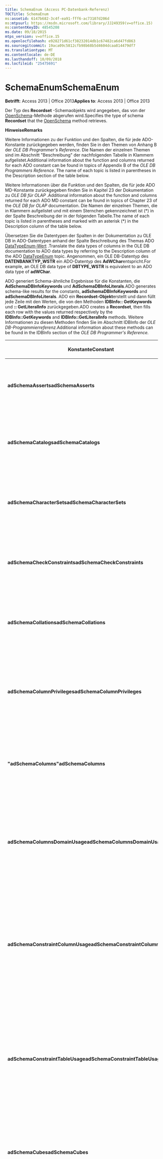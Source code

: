 ```yaml
---
title: SchemaEnum (Access PC-Datenbank-Referenz)
TOCTitle: SchemaEnum
ms:assetid: 6147b682-3c4f-ea91-fff6-ac73107d206d
ms:mtpsurl: https://msdn.microsoft.com/library/JJ249359(v=office.15)
ms:contentKeyID: 48545208
ms.date: 09/18/2015
mtps_version: v=office.15
ms.openlocfilehash: e928271d61cf38232014db1c67482ca6d47fd863
ms.sourcegitcommit: 19aca09c5812cfb98b68b5d4604dcaa814479df7
ms.translationtype: MT
ms.contentlocale: de-DE
ms.lasthandoff: 10/09/2018
ms.locfileid: "25475691"
---
```

# <a name="schemaenum"></a><span data-ttu-id="31d40-102">SchemaEnum</span><span class="sxs-lookup"><span data-stu-id="31d40-102">SchemaEnum</span></span>


<span data-ttu-id="31d40-103">**Betrifft**: Access 2013 | Office 2013</span><span class="sxs-lookup"><span data-stu-id="31d40-103">**Applies to**: Access 2013 | Office 2013</span></span>

<span data-ttu-id="31d40-104">Der Typ des **Recordset** -Schemaobjekts wird angegeben, das von der [OpenSchema](openschema-method-ado.md)-Methode abgerufen wird.</span><span class="sxs-lookup"><span data-stu-id="31d40-104">Specifies the type of schema **Recordset** that the [OpenSchema](openschema-method-ado.md) method retrieves.</span></span>

<span data-ttu-id="31d40-105">**Hinweise**</span><span class="sxs-lookup"><span data-stu-id="31d40-105">**Remarks**</span></span>

<span data-ttu-id="31d40-p101">Weitere Informationen zu der Funktion und den Spalten, die für jede ADO-Konstante zurückgegeben werden, finden Sie in den Themen von Anhang B der *OLE DB Programmer's Reference*. Die Namen der einzelnen Themen sind im Abschnitt "Beschreibung" der nachfolgenden Tabelle in Klammern aufgelistet.</span><span class="sxs-lookup"><span data-stu-id="31d40-p101">Additional information about the function and columns returned for each ADO constant can be found in topics of Appendix B of the *OLE DB Programmers Reference*. The name of each topic is listed in parentheses in the Description section of the table below.</span></span>

<span data-ttu-id="31d40-108">Weitere Informationen über die Funktion und den Spalten, die für jede ADO MD-Konstante zurückgegeben finden Sie in Kapitel 23 der Dokumentation zu *OLE DB für OLAP* .</span><span class="sxs-lookup"><span data-stu-id="31d40-108">Additional information about the function and columns returned for each ADO MD constant can be found in topics of Chapter 23 of the *OLE DB for OLAP* documentation.</span></span> <span data-ttu-id="31d40-109">Die Namen der einzelnen Themen, die in Klammern aufgelistet und mit einem Sternchen gekennzeichnet ist (\*) in der Spalte Beschreibung der in der folgenden Tabelle.</span><span class="sxs-lookup"><span data-stu-id="31d40-109">The name of each topic is listed in parentheses and marked with an asterisk (\*) in the Description column of the table below.</span></span>

<span data-ttu-id="31d40-110">Übersetzen Sie die Datentypen der Spalten in der Dokumentation zu OLE DB in ADO-Datentypen anhand der Spalte Beschreibung des Themas ADO [DataTypeEnum-Wert](datatypeenum.md) .</span><span class="sxs-lookup"><span data-stu-id="31d40-110">Translate the data types of columns in the OLE DB documentation to ADO data types by referring to the Description column of the ADO [DataTypeEnum](datatypeenum.md) topic.</span></span> <span data-ttu-id="31d40-111">Angenommen, ein OLE DB-Datentyp des **DATENBANKTYP\_WSTR** ein ADO-Datentyp des **AdWChar**entspricht.</span><span class="sxs-lookup"><span data-stu-id="31d40-111">For example, an OLE DB data type of **DBTYPE\_WSTR** is equivalent to an ADO data type of **adWChar**.</span></span>

<span data-ttu-id="31d40-112">ADO generiert Schema-ähnliche Ergebnisse für die Konstanten, die **AdSchemaDBInfoKeywords** und **AdSchemaDBInfoLiterals**.</span><span class="sxs-lookup"><span data-stu-id="31d40-112">ADO generates schema-like results for the constants, **adSchemaDBInfoKeywords** and **adSchemaDBInfoLiterals**.</span></span> <span data-ttu-id="31d40-113">ADO ein **Recordset-Objekt**erstellt und dann füllt jede Zeile mit den Werten, die von den Methoden **IDBInfo:: GetKeywords** und **:: GetLiteralInfo** zurückgegeben.</span><span class="sxs-lookup"><span data-stu-id="31d40-113">ADO creates a **Recordset**, then fills each row with the values returned respectively by the **IDBInfo::GetKeywords** and **IDBInfo::GetLiteralInfo** methods.</span></span> <span data-ttu-id="31d40-114">Weitere Informationen zu diesen Methoden finden Sie im Abschnitt IDBInfo der *OLE DB-Programmierreferenz.*</span><span class="sxs-lookup"><span data-stu-id="31d40-114">Additional information about these methods can be found in the IDBInfo section of the *OLE DB Programmer's Reference.*</span></span>

<table>
<colgroup>
<col style="width: 25%" />
<col style="width: 25%" />
<col style="width: 25%" />
<col style="width: 25%" />
</colgroup>
<thead>
<tr class="header">
<th><p><span data-ttu-id="31d40-115">Konstante</span><span class="sxs-lookup"><span data-stu-id="31d40-115">Constant</span></span></p></th>
<th><p><span data-ttu-id="31d40-116">Wert</span><span class="sxs-lookup"><span data-stu-id="31d40-116">Value</span></span></p></th>
<th><p><span data-ttu-id="31d40-117">Beschreibung</span><span class="sxs-lookup"><span data-stu-id="31d40-117">Description</span></span></p></th>
<th><p><span data-ttu-id="31d40-118">Einschränkungsspalten</span><span class="sxs-lookup"><span data-stu-id="31d40-118">Constraint Columns</span></span></p></th>
</tr>
</thead>
<tbody>
<tr class="odd">
<td><p><span data-ttu-id="31d40-119"><strong>adSchemaAsserts</strong></span><span class="sxs-lookup"><span data-stu-id="31d40-119"><strong>adSchemaAsserts</strong></span></span></p></td>
<td><p><span data-ttu-id="31d40-120">0</span><span class="sxs-lookup"><span data-stu-id="31d40-120">0</span></span></p></td>
<td><p><span data-ttu-id="31d40-121">Gibt die im Katalog definierten Assertionen zurück, die einem bestimmten Benutzer gehören.
</span><span class="sxs-lookup"><span data-stu-id="31d40-121">Returns the assertions defined in the catalog that are owned by a given user.</span></span> <span data-ttu-id="31d40-122">(ASSERTIONS-Rowset)</span><span class="sxs-lookup"><span data-stu-id="31d40-122">(ASSERTIONS Rowset)</span></span></p></td>
<td><p><span data-ttu-id="31d40-123">CONSTRAINT_CATALOG</span><span class="sxs-lookup"><span data-stu-id="31d40-123">CONSTRAINT_CATALOG</span></span><br />
<span data-ttu-id="31d40-124">CONSTRAINT_SCHEMA</span><span class="sxs-lookup"><span data-stu-id="31d40-124">CONSTRAINT_SCHEMA</span></span><br />
<span data-ttu-id="31d40-125">CONSTRAINT_NAME</span><span class="sxs-lookup"><span data-stu-id="31d40-125">CONSTRAINT_NAME</span></span></p></td>
</tr>
<tr class="even">
<td><p><span data-ttu-id="31d40-126"><strong>adSchemaCatalogs</strong></span><span class="sxs-lookup"><span data-stu-id="31d40-126"><strong>adSchemaCatalogs</strong></span></span></p></td>
<td><p><span data-ttu-id="31d40-127">1</span><span class="sxs-lookup"><span data-stu-id="31d40-127">1</span></span></p></td>
<td><p><span data-ttu-id="31d40-128">Gibt die physikalischen Attribute zurück, die Katalogen zugeordnet sind, auf die vom DBMS zugegriffen werden kann.
</span><span class="sxs-lookup"><span data-stu-id="31d40-128">Returns the physical attributes associated with catalogs accessible from the DBMS.</span></span> <span data-ttu-id="31d40-129">(CATALOGS-Rowset)</span><span class="sxs-lookup"><span data-stu-id="31d40-129">(CATALOGS Rowset)</span></span></p></td>
<td><p><span data-ttu-id="31d40-130">CATALOG_NAME</span><span class="sxs-lookup"><span data-stu-id="31d40-130">CATALOG_NAME</span></span></p></td>
</tr>
<tr class="odd">
<td><p><span data-ttu-id="31d40-131"><strong>adSchemaCharacterSets</strong></span><span class="sxs-lookup"><span data-stu-id="31d40-131"><strong>adSchemaCharacterSets</strong></span></span></p></td>
<td><p><span data-ttu-id="31d40-132">2</span><span class="sxs-lookup"><span data-stu-id="31d40-132">2</span></span></p></td>
<td><p><span data-ttu-id="31d40-133">Gibt die im Katalog definierten Zeichensätze zurück, auf die ein bestimmter Benutzer zugreifen kann.
</span><span class="sxs-lookup"><span data-stu-id="31d40-133">Returns the character sets defined in the catalog that are accessible to a given user.</span></span> <span data-ttu-id="31d40-134">(CHARACTER_SETS-Rowset)</span><span class="sxs-lookup"><span data-stu-id="31d40-134">(CHARACTER_SETS Rowset)</span></span></p></td>
<td><p><span data-ttu-id="31d40-135">CHARACTER_SET_CATALOG</span><span class="sxs-lookup"><span data-stu-id="31d40-135">CHARACTER_SET_CATALOG</span></span><br />
<span data-ttu-id="31d40-136">CHARACTER_SET_SCHEMA</span><span class="sxs-lookup"><span data-stu-id="31d40-136">CHARACTER_SET_SCHEMA</span></span><br />
<span data-ttu-id="31d40-137">CHARACTER_SET_NAME</span><span class="sxs-lookup"><span data-stu-id="31d40-137">CHARACTER_SET_NAME</span></span></p></td>
</tr>
<tr class="even">
<td><p><span data-ttu-id="31d40-138"><strong>adSchemaCheckConstraints</strong></span><span class="sxs-lookup"><span data-stu-id="31d40-138"><strong>adSchemaCheckConstraints</strong></span></span></p></td>
<td><p><span data-ttu-id="31d40-139">5</span><span class="sxs-lookup"><span data-stu-id="31d40-139">5</span></span></p></td>
<td><p><span data-ttu-id="31d40-140">Gibt die im Katalog definierten CHECK-Einschränkungen zurück, die einem bestimmten Benutzer gehören.
</span><span class="sxs-lookup"><span data-stu-id="31d40-140">Returns the check constraints defined in the catalog that are owned by a given user.</span></span> <span data-ttu-id="31d40-141">(CHECK_CONSTRAINTS-Rowset)</span><span class="sxs-lookup"><span data-stu-id="31d40-141">(CHECK_CONSTRAINTS Rowset)</span></span></p></td>
<td><p><span data-ttu-id="31d40-142">CONSTRAINT_CATALOG</span><span class="sxs-lookup"><span data-stu-id="31d40-142">CONSTRAINT_CATALOG</span></span><br />
<span data-ttu-id="31d40-143">CONSTRAINT_SCHEMA</span><span class="sxs-lookup"><span data-stu-id="31d40-143">CONSTRAINT_SCHEMA</span></span><br />
<span data-ttu-id="31d40-144">CONSTRAINT_NAME</span><span class="sxs-lookup"><span data-stu-id="31d40-144">CONSTRAINT_NAME</span></span></p></td>
</tr>
<tr class="odd">
<td><p><span data-ttu-id="31d40-145"><strong>adSchemaCollations</strong></span><span class="sxs-lookup"><span data-stu-id="31d40-145"><strong>adSchemaCollations</strong></span></span></p></td>
<td><p><span data-ttu-id="31d40-146">3</span><span class="sxs-lookup"><span data-stu-id="31d40-146">3</span></span></p></td>
<td><p><span data-ttu-id="31d40-147">Gibt die im Katalog definierten Sortierungen zurück, auf die ein bestimmter Benutzer zugreifen kann.
</span><span class="sxs-lookup"><span data-stu-id="31d40-147">Returns the character collations defined in the catalog that are accessible to a given user.</span></span> <span data-ttu-id="31d40-148">(COLLATIONS-Rowset)</span><span class="sxs-lookup"><span data-stu-id="31d40-148">(COLLATIONS Rowset)</span></span></p></td>
<td><p><span data-ttu-id="31d40-149">COLLATION_CATALOG</span><span class="sxs-lookup"><span data-stu-id="31d40-149">COLLATION_CATALOG</span></span><br />
<span data-ttu-id="31d40-150">COLLATION_SCHEMA</span><span class="sxs-lookup"><span data-stu-id="31d40-150">COLLATION_SCHEMA</span></span><br />
<span data-ttu-id="31d40-151">COLLATION_NAME</span><span class="sxs-lookup"><span data-stu-id="31d40-151">COLLATION_NAME</span></span></p></td>
</tr>
<tr class="even">
<td><p><span data-ttu-id="31d40-152"><strong>adSchemaColumnPrivileges</strong></span><span class="sxs-lookup"><span data-stu-id="31d40-152"><strong>adSchemaColumnPrivileges</strong></span></span></p></td>
<td><p><span data-ttu-id="31d40-153">13</span><span class="sxs-lookup"><span data-stu-id="31d40-153">13</span></span></p></td>
<td><p><span data-ttu-id="31d40-154">Gibt die im Katalog definierten Tabellenspaltenberechtigungen zurück, die einem bestimmten Benutzer zur Verfügung stehen oder von diesem erteilt werden.
</span><span class="sxs-lookup"><span data-stu-id="31d40-154">Returns the privileges on columns of tables defined in the catalog that are available to, or granted by, a given user.</span></span> <span data-ttu-id="31d40-155">(COLUMN_PRIVILEGES-Rowset)</span><span class="sxs-lookup"><span data-stu-id="31d40-155">(COLUMN_PRIVILEGES Rowset)</span></span></p></td>
<td><p><span data-ttu-id="31d40-156">TABLE_CATALOG</span><span class="sxs-lookup"><span data-stu-id="31d40-156">TABLE_CATALOG</span></span><br />
<span data-ttu-id="31d40-157">TABLE_SCHEMA</span><span class="sxs-lookup"><span data-stu-id="31d40-157">TABLE_SCHEMA</span></span><br />
<span data-ttu-id="31d40-158">TABELLENNAME</span><span class="sxs-lookup"><span data-stu-id="31d40-158">TABLE_NAME</span></span><br />
<span data-ttu-id="31d40-159">SPALTENNAME</span><span class="sxs-lookup"><span data-stu-id="31d40-159">COLUMN_NAME</span></span><br />
<span data-ttu-id="31d40-160">RECHTEFÜR</span><span class="sxs-lookup"><span data-stu-id="31d40-160">GRANTOR</span></span><br />
<span data-ttu-id="31d40-161">BERECHTIGTE</span><span class="sxs-lookup"><span data-stu-id="31d40-161">GRANTEE</span></span></p></td>
</tr>
<tr class="odd">
<td><p><span data-ttu-id="31d40-162"><strong>"adSchemaColumns"</strong></span><span class="sxs-lookup"><span data-stu-id="31d40-162"><strong>adSchemaColumns</strong></span></span></p></td>
<td><p><span data-ttu-id="31d40-163">4</span><span class="sxs-lookup"><span data-stu-id="31d40-163">4</span></span></p></td>
<td><p><span data-ttu-id="31d40-164">Gibt die im Katalog definierten Tabellenspalten (einschließlich Sichten) zurück, auf die ein bestimmter Benutzer zugreifen kann.
</span><span class="sxs-lookup"><span data-stu-id="31d40-164">Returns the columns of tables (including views) defined in the catalog that are accessible to a given user.</span></span> <span data-ttu-id="31d40-165">(COLUMNS-Rowset)</span><span class="sxs-lookup"><span data-stu-id="31d40-165">(COLUMNS Rowset)</span></span></p></td>
<td><p><span data-ttu-id="31d40-166">TABLE_CATALOG</span><span class="sxs-lookup"><span data-stu-id="31d40-166">TABLE_CATALOG</span></span><br />
<span data-ttu-id="31d40-167">TABLE_SCHEMA</span><span class="sxs-lookup"><span data-stu-id="31d40-167">TABLE_SCHEMA</span></span><br />
<span data-ttu-id="31d40-168">TABELLENNAME</span><span class="sxs-lookup"><span data-stu-id="31d40-168">TABLE_NAME</span></span><br />
<span data-ttu-id="31d40-169">SPALTENNAME</span><span class="sxs-lookup"><span data-stu-id="31d40-169">COLUMN_NAME</span></span></p></td>
</tr>
<tr class="even">
<td><p><span data-ttu-id="31d40-170"><strong>adSchemaColumnsDomainUsage</strong></span><span class="sxs-lookup"><span data-stu-id="31d40-170"><strong>adSchemaColumnsDomainUsage</strong></span></span></p></td>
<td><p><span data-ttu-id="31d40-171">11</span><span class="sxs-lookup"><span data-stu-id="31d40-171">11</span></span></p></td>
<td><p><span data-ttu-id="31d40-172">Gibt die im Katalog definierten Spalten zurück, die von einer im Katalog definierten Domäne abhängig sind und einem bestimmten Benutzer gehören.
</span><span class="sxs-lookup"><span data-stu-id="31d40-172">Returns the columns defined in the catalog that are dependent on a domain defined in the catalog and owned by a given user.</span></span> <span data-ttu-id="31d40-173">(COLUMN_DOMAIN_USAGE-Rowset)</span><span class="sxs-lookup"><span data-stu-id="31d40-173">(COLUMN_DOMAIN_USAGE Rowset)</span></span></p></td>
<td><p><span data-ttu-id="31d40-174">DOMAIN_CATALOG</span><span class="sxs-lookup"><span data-stu-id="31d40-174">DOMAIN_CATALOG</span></span><br />
<span data-ttu-id="31d40-175">DOMAIN_SCHEMA</span><span class="sxs-lookup"><span data-stu-id="31d40-175">DOMAIN_SCHEMA</span></span><br />
<span data-ttu-id="31d40-176">DOMÄNENNAME</span><span class="sxs-lookup"><span data-stu-id="31d40-176">DOMAIN_NAME</span></span><br />
<span data-ttu-id="31d40-177">SPALTENNAME</span><span class="sxs-lookup"><span data-stu-id="31d40-177">COLUMN_NAME</span></span></p></td>
</tr>
<tr class="odd">
<td><p><span data-ttu-id="31d40-178"><strong>adSchemaConstraintColumnUsage</strong></span><span class="sxs-lookup"><span data-stu-id="31d40-178"><strong>adSchemaConstraintColumnUsage</strong></span></span></p></td>
<td><p><span data-ttu-id="31d40-179">6</span><span class="sxs-lookup"><span data-stu-id="31d40-179">6</span></span></p></td>
<td><p><span data-ttu-id="31d40-180">Gibt die im Katalog definierten Spalten zurück, die von referenziellen Einschränkungen, eindeutigen Einschränkungen, CHECK-Einschränkungen und Assertionen verwendet werden und einem bestimmten Benutzer gehören.
</span><span class="sxs-lookup"><span data-stu-id="31d40-180">Returns the columns used by referential constraints, unique constraints, check constraints, and assertions, defined in the catalog and owned by a given user.</span></span> <span data-ttu-id="31d40-181">(CONSTRAINT_COLUMN_USAGE-Rowset)</span><span class="sxs-lookup"><span data-stu-id="31d40-181">(CONSTRAINT_COLUMN_USAGE Rowset)</span></span></p></td>
<td><p><span data-ttu-id="31d40-182">TABLE_CATALOG</span><span class="sxs-lookup"><span data-stu-id="31d40-182">TABLE_CATALOG</span></span><br />
<span data-ttu-id="31d40-183">TABLE_SCHEMA</span><span class="sxs-lookup"><span data-stu-id="31d40-183">TABLE_SCHEMA</span></span><br />
<span data-ttu-id="31d40-184">TABELLENNAME</span><span class="sxs-lookup"><span data-stu-id="31d40-184">TABLE_NAME</span></span><br />
<span data-ttu-id="31d40-185">SPALTENNAME</span><span class="sxs-lookup"><span data-stu-id="31d40-185">COLUMN_NAME</span></span></p></td>
</tr>
<tr class="even">
<td><p><span data-ttu-id="31d40-186"><strong>adSchemaConstraintTableUsage</strong></span><span class="sxs-lookup"><span data-stu-id="31d40-186"><strong>adSchemaConstraintTableUsage</strong></span></span></p></td>
<td><p><span data-ttu-id="31d40-187">7</span><span class="sxs-lookup"><span data-stu-id="31d40-187">7</span></span></p></td>
<td><p><span data-ttu-id="31d40-188">Gibt die im Katalog definierten Tabellen zurück, die von referenziellen Einschränkungen, eindeutigen Einschränkungen, CHECK-Einschränkungen und Assertionen verwendet werden und einem bestimmten Benutzer gehören.
</span><span class="sxs-lookup"><span data-stu-id="31d40-188">Returns the tables that are used by referential constraints, unique constraints, check constraints, and assertions defined in the catalog and owned by a given user.</span></span> <span data-ttu-id="31d40-189">(CONSTRAINT_TABLE_USAGE-Rowset)</span><span class="sxs-lookup"><span data-stu-id="31d40-189">(CONSTRAINT_TABLE_USAGE Rowset)</span></span></p></td>
<td><p><span data-ttu-id="31d40-190">TABLE_CATALOG</span><span class="sxs-lookup"><span data-stu-id="31d40-190">TABLE_CATALOG</span></span><br />
<span data-ttu-id="31d40-191">TABLE_SCHEMA</span><span class="sxs-lookup"><span data-stu-id="31d40-191">TABLE_SCHEMA</span></span><br />
<span data-ttu-id="31d40-192">TABELLENNAME</span><span class="sxs-lookup"><span data-stu-id="31d40-192">TABLE_NAME</span></span></p></td>
</tr>
<tr class="odd">
<td><p><span data-ttu-id="31d40-193"><strong>adSchemaCubes</strong></span><span class="sxs-lookup"><span data-stu-id="31d40-193"><strong>adSchemaCubes</strong></span></span></p></td>
<td><p><span data-ttu-id="31d40-194">32</span><span class="sxs-lookup"><span data-stu-id="31d40-194">32</span></span></p></td>
<td><p><span data-ttu-id="31d40-195">Gibt Informationen zu den verfügbaren Cubes in einem Schema zurück (oder im Katalog, wenn der Anbieter keine Schemas unterstützt).
</span><span class="sxs-lookup"><span data-stu-id="31d40-195">Returns information about the available cubes in a schema (or the catalog, if the provider does not support schemas).</span></span> <span data-ttu-id="31d40-196">(CUBES-Rowset\*)</span><span class="sxs-lookup"><span data-stu-id="31d40-196">(CUBES Rowset\*)</span></span></p></td>
<td><p><span data-ttu-id="31d40-197">CATALOG_NAME</span><span class="sxs-lookup"><span data-stu-id="31d40-197">CATALOG_NAME</span></span><br />
<span data-ttu-id="31d40-198">SCHEMA_NAME</span><span class="sxs-lookup"><span data-stu-id="31d40-198">SCHEMA_NAME</span></span><br />
<span data-ttu-id="31d40-199">CUBE_NAME</span><span class="sxs-lookup"><span data-stu-id="31d40-199">CUBE_NAME</span></span></p></td>
</tr>
<tr class="even">
<td><p><span data-ttu-id="31d40-200"><strong>adSchemaDBInfoKeywords</strong></span><span class="sxs-lookup"><span data-stu-id="31d40-200"><strong>adSchemaDBInfoKeywords</strong></span></span></p></td>
<td><p><span data-ttu-id="31d40-201">30</span><span class="sxs-lookup"><span data-stu-id="31d40-201">30</span></span></p></td>
<td><p><span data-ttu-id="31d40-202">Gibt eine Liste anbieterspezifischer Schlüsselwörter zurück.
</span><span class="sxs-lookup"><span data-stu-id="31d40-202">Returns a list of provider-specific keywords.</span></span> <span data-ttu-id="31d40-203">(IDBInfo::GetKeywords \*)</span><span class="sxs-lookup"><span data-stu-id="31d40-203">(IDBInfo::GetKeywords \*)</span></span></p></td>
<td><p><span data-ttu-id="31d40-204">&lt;None&gt;</span><span class="sxs-lookup"><span data-stu-id="31d40-204">&lt;None&gt;</span></span></p></td>
</tr>
<tr class="odd">
<td><p><span data-ttu-id="31d40-205"><strong>adSchemaDBInfoLiterals</strong></span><span class="sxs-lookup"><span data-stu-id="31d40-205"><strong>adSchemaDBInfoLiterals</strong></span></span></p></td>
<td><p><span data-ttu-id="31d40-206">31</span><span class="sxs-lookup"><span data-stu-id="31d40-206">31</span></span></p></td>
<td><p><span data-ttu-id="31d40-207">Gibt eine Liste anbieterspezifischer Literale zurück, die in Textbefehlen verwendet werden.
</span><span class="sxs-lookup"><span data-stu-id="31d40-207">Returns a list of provider-specific literals used in text commands.</span></span> <span data-ttu-id="31d40-208">(IDBInfo::GetLiteralInfo \*)</span><span class="sxs-lookup"><span data-stu-id="31d40-208">(IDBInfo::GetLiteralInfo \*)</span></span></p></td>
<td><p><span data-ttu-id="31d40-209">&lt;None&gt;</span><span class="sxs-lookup"><span data-stu-id="31d40-209">&lt;None&gt;</span></span></p></td>
</tr>
<tr class="even">
<td><p><span data-ttu-id="31d40-210"><strong>adSchemaDimensions</strong></span><span class="sxs-lookup"><span data-stu-id="31d40-210"><strong>adSchemaDimensions</strong></span></span></p></td>
<td><p><span data-ttu-id="31d40-211">33</span><span class="sxs-lookup"><span data-stu-id="31d40-211">33</span></span></p></td>
<td><p><span data-ttu-id="31d40-212">Gibt Informationen zu den Dimensionen in einem bestimmten Cube zurück.</span><span class="sxs-lookup"><span data-stu-id="31d40-212">Returns information about the dimensions in a given cube.</span></span> <span data-ttu-id="31d40-213">Es wurde eine Zeile für jede Dimension.</span><span class="sxs-lookup"><span data-stu-id="31d40-213">It has one row for each dimension.</span></span> <span data-ttu-id="31d40-214">(DIMENSIONS-Rowset \*)</span><span class="sxs-lookup"><span data-stu-id="31d40-214">(DIMENSIONS Rowset \*)</span></span></p></td>
<td><p><span data-ttu-id="31d40-215">CATALOG_NAME</span><span class="sxs-lookup"><span data-stu-id="31d40-215">CATALOG_NAME</span></span><br />
<span data-ttu-id="31d40-216">SCHEMA_NAME</span><span class="sxs-lookup"><span data-stu-id="31d40-216">SCHEMA_NAME</span></span><br />
<span data-ttu-id="31d40-217">CUBE_NAME</span><span class="sxs-lookup"><span data-stu-id="31d40-217">CUBE_NAME</span></span><br />
<span data-ttu-id="31d40-218">DIMENSION_NAME</span><span class="sxs-lookup"><span data-stu-id="31d40-218">DIMENSION_NAME</span></span><br />
<span data-ttu-id="31d40-219">DIMENSION_UNIQUE_NAME</span><span class="sxs-lookup"><span data-stu-id="31d40-219">DIMENSION_UNIQUE_NAME</span></span></p></td>
</tr>
<tr class="odd">
<td><p><span data-ttu-id="31d40-220"><strong>adSchemaForeignKeys</strong></span><span class="sxs-lookup"><span data-stu-id="31d40-220"><strong>adSchemaForeignKeys</strong></span></span></p></td>
<td><p><span data-ttu-id="31d40-221">27</span><span class="sxs-lookup"><span data-stu-id="31d40-221">27</span></span></p></td>
<td><p><span data-ttu-id="31d40-222">Gibt die Fremdschlüsselspalten zurück, die im Katalog von einem bestimmten Benutzer definiert wurden.
</span><span class="sxs-lookup"><span data-stu-id="31d40-222">Returns the foreign key columns defined in the catalog by a given user.</span></span> <span data-ttu-id="31d40-223">(FOREIGN_KEYS-Rowset)</span><span class="sxs-lookup"><span data-stu-id="31d40-223">(FOREIGN_KEYS Rowset)</span></span></p></td>
<td><p><span data-ttu-id="31d40-224">PK_TABLE_CATALOG</span><span class="sxs-lookup"><span data-stu-id="31d40-224">PK_TABLE_CATALOG</span></span><br />
<span data-ttu-id="31d40-225">PK_TABLE_SCHEMA</span><span class="sxs-lookup"><span data-stu-id="31d40-225">PK_TABLE_SCHEMA</span></span><br />
<span data-ttu-id="31d40-226">PK_TABLE_NAME</span><span class="sxs-lookup"><span data-stu-id="31d40-226">PK_TABLE_NAME</span></span><br />
<span data-ttu-id="31d40-227">FK_TABLE_CATALOG</span><span class="sxs-lookup"><span data-stu-id="31d40-227">FK_TABLE_CATALOG</span></span><br />
<span data-ttu-id="31d40-228">FK_TABLE_SCHEMA</span><span class="sxs-lookup"><span data-stu-id="31d40-228">FK_TABLE_SCHEMA</span></span><br />
<span data-ttu-id="31d40-229">FK_TABLE_NAME</span><span class="sxs-lookup"><span data-stu-id="31d40-229">FK_TABLE_NAME</span></span></p></td>
</tr>
<tr class="even">
<td><p><span data-ttu-id="31d40-230"><strong>adSchemaHierarchies</strong></span><span class="sxs-lookup"><span data-stu-id="31d40-230"><strong>adSchemaHierarchies</strong></span></span></p></td>
<td><p><span data-ttu-id="31d40-231">34</span><span class="sxs-lookup"><span data-stu-id="31d40-231">34</span></span></p></td>
<td><p><span data-ttu-id="31d40-232">Gibt Informationen zu den in einer Dimension unterstützten Hierarchien zurück.
</span><span class="sxs-lookup"><span data-stu-id="31d40-232">Returns information about the hierarchies available in a dimension.</span></span> <span data-ttu-id="31d40-233">(HIERARCHIES-Rowset \*)</span><span class="sxs-lookup"><span data-stu-id="31d40-233">(HIERARCHIES Rowset \*)</span></span></p></td>
<td><p><span data-ttu-id="31d40-234">CATALOG_NAME</span><span class="sxs-lookup"><span data-stu-id="31d40-234">CATALOG_NAME</span></span><br />
<span data-ttu-id="31d40-235">SCHEMA_NAME</span><span class="sxs-lookup"><span data-stu-id="31d40-235">SCHEMA_NAME</span></span><br />
<span data-ttu-id="31d40-236">CUBE_NAME</span><span class="sxs-lookup"><span data-stu-id="31d40-236">CUBE_NAME</span></span><br />
<span data-ttu-id="31d40-237">DIMENSION_UNIQUE_NAME</span><span class="sxs-lookup"><span data-stu-id="31d40-237">DIMENSION_UNIQUE_NAME</span></span><br />
<span data-ttu-id="31d40-238">HIERARCHY_NAME</span><span class="sxs-lookup"><span data-stu-id="31d40-238">HIERARCHY_NAME</span></span><br />
<span data-ttu-id="31d40-239">HIERARCHY_UNIQUE_NAME</span><span class="sxs-lookup"><span data-stu-id="31d40-239">HIERARCHY_UNIQUE_NAME</span></span></p></td>
</tr>
<tr class="odd">
<td><p><span data-ttu-id="31d40-240"><strong>"adSchemaIndexes"</strong></span><span class="sxs-lookup"><span data-stu-id="31d40-240"><strong>adSchemaIndexes</strong></span></span></p></td>
<td><p><span data-ttu-id="31d40-241">12</span><span class="sxs-lookup"><span data-stu-id="31d40-241">12</span></span></p></td>
<td><p><span data-ttu-id="31d40-242">Gibt die im Katalog definierten Indizes zurück, die einem bestimmten Benutzer gehören.
</span><span class="sxs-lookup"><span data-stu-id="31d40-242">Returns the indexes defined in the catalog that are owned by a given user.</span></span> <span data-ttu-id="31d40-243">(INDEXES-Rowset)</span><span class="sxs-lookup"><span data-stu-id="31d40-243">(INDEXES Rowset)</span></span></p></td>
<td><p><span data-ttu-id="31d40-244">TABLE_CATALOG</span><span class="sxs-lookup"><span data-stu-id="31d40-244">TABLE_CATALOG</span></span><br />
<span data-ttu-id="31d40-245">TABLE_SCHEMA</span><span class="sxs-lookup"><span data-stu-id="31d40-245">TABLE_SCHEMA</span></span><br />
<span data-ttu-id="31d40-246">INDEX_NAME</span><span class="sxs-lookup"><span data-stu-id="31d40-246">INDEX_NAME</span></span><br />
<span data-ttu-id="31d40-247">TYP</span><span class="sxs-lookup"><span data-stu-id="31d40-247">TYPE</span></span><br />
<span data-ttu-id="31d40-248">TABELLENNAME</span><span class="sxs-lookup"><span data-stu-id="31d40-248">TABLE_NAME</span></span></p></td>
</tr>
<tr class="even">
<td><p><span data-ttu-id="31d40-249"><strong>adSchemaKeyColumnUsage</strong></span><span class="sxs-lookup"><span data-stu-id="31d40-249"><strong>adSchemaKeyColumnUsage</strong></span></span></p></td>
<td><p><span data-ttu-id="31d40-250">8</span><span class="sxs-lookup"><span data-stu-id="31d40-250">8</span></span></p></td>
<td><p><span data-ttu-id="31d40-251">Gibt die im Katalog definierten Spalten zurück, die von einem bestimmten Benutzer als Schlüssel eingeschränkt werden.
</span><span class="sxs-lookup"><span data-stu-id="31d40-251">Returns the columns defined in the catalog that are constrained as keys by a given user.</span></span> <span data-ttu-id="31d40-252">(KEY_COLUMN_USAGE-Rowset)</span><span class="sxs-lookup"><span data-stu-id="31d40-252">(KEY_COLUMN_USAGE Rowset)</span></span></p></td>
<td><p><span data-ttu-id="31d40-253">CONSTRAINT_CATALOG</span><span class="sxs-lookup"><span data-stu-id="31d40-253">CONSTRAINT_CATALOG</span></span><br />
<span data-ttu-id="31d40-254">CONSTRAINT_SCHEMA</span><span class="sxs-lookup"><span data-stu-id="31d40-254">CONSTRAINT_SCHEMA</span></span><br />
<span data-ttu-id="31d40-255">CONSTRAINT_NAME</span><span class="sxs-lookup"><span data-stu-id="31d40-255">CONSTRAINT_NAME</span></span><br />
<span data-ttu-id="31d40-256">TABLE_CATALOG</span><span class="sxs-lookup"><span data-stu-id="31d40-256">TABLE_CATALOG</span></span><br />
<span data-ttu-id="31d40-257">TABLE_SCHEMA</span><span class="sxs-lookup"><span data-stu-id="31d40-257">TABLE_SCHEMA</span></span><br />
<span data-ttu-id="31d40-258">TABELLENNAME</span><span class="sxs-lookup"><span data-stu-id="31d40-258">TABLE_NAME</span></span><br />
<span data-ttu-id="31d40-259">SPALTENNAME</span><span class="sxs-lookup"><span data-stu-id="31d40-259">COLUMN_NAME</span></span></p></td>
</tr>
<tr class="odd">
<td><p><span data-ttu-id="31d40-260"><strong>adSchemaLevels</strong></span><span class="sxs-lookup"><span data-stu-id="31d40-260"><strong>adSchemaLevels</strong></span></span></p></td>
<td><p><span data-ttu-id="31d40-261">35</span><span class="sxs-lookup"><span data-stu-id="31d40-261">35</span></span></p></td>
<td><p><span data-ttu-id="31d40-262">Gibt Informationen zu den in einer Dimension verfügbaren Ebenen zurück.
</span><span class="sxs-lookup"><span data-stu-id="31d40-262">Returns information about the levels available in a dimension.</span></span> <span data-ttu-id="31d40-263">(LEVELS-Rowset\*)</span><span class="sxs-lookup"><span data-stu-id="31d40-263">(LEVELS Rowset\*)</span></span></p></td>
<td><p><span data-ttu-id="31d40-264">CATALOG_NAME</span><span class="sxs-lookup"><span data-stu-id="31d40-264">CATALOG_NAME</span></span><br />
<span data-ttu-id="31d40-265">SCHEMA_NAME</span><span class="sxs-lookup"><span data-stu-id="31d40-265">SCHEMA_NAME</span></span><br />
<span data-ttu-id="31d40-266">CUBE_NAME</span><span class="sxs-lookup"><span data-stu-id="31d40-266">CUBE_NAME</span></span><br />
<span data-ttu-id="31d40-267">DIMENSION_UNIQUE_NAME</span><span class="sxs-lookup"><span data-stu-id="31d40-267">DIMENSION_UNIQUE_NAME</span></span><br />
<span data-ttu-id="31d40-268">HIERARCHY_UNIQUE_NAME</span><span class="sxs-lookup"><span data-stu-id="31d40-268">HIERARCHY_UNIQUE_NAME</span></span><br />
<span data-ttu-id="31d40-269">LEVEL_NAME</span><span class="sxs-lookup"><span data-stu-id="31d40-269">LEVEL_NAME</span></span><br />
<span data-ttu-id="31d40-270">LEVEL_UNIQUE_NAME</span><span class="sxs-lookup"><span data-stu-id="31d40-270">LEVEL_UNIQUE_NAME</span></span></p></td>
</tr>
<tr class="even">
<td><p><span data-ttu-id="31d40-271"><strong>adSchemaMeasures</strong></span><span class="sxs-lookup"><span data-stu-id="31d40-271"><strong>adSchemaMeasures</strong></span></span></p></td>
<td><p><span data-ttu-id="31d40-272">36</span><span class="sxs-lookup"><span data-stu-id="31d40-272">36</span></span></p></td>
<td><p><span data-ttu-id="31d40-273">Gibt Informationen zu den verfügbaren Measures zurück.
</span><span class="sxs-lookup"><span data-stu-id="31d40-273">Returns information about the available measures.</span></span> <span data-ttu-id="31d40-274">(MEASURES-Rowset \*)</span><span class="sxs-lookup"><span data-stu-id="31d40-274">(MEASURES Rowset \*)</span></span></p></td>
<td><p><span data-ttu-id="31d40-275">CATALOG_NAME</span><span class="sxs-lookup"><span data-stu-id="31d40-275">CATALOG_NAME</span></span><br />
<span data-ttu-id="31d40-276">SCHEMA_NAME</span><span class="sxs-lookup"><span data-stu-id="31d40-276">SCHEMA_NAME</span></span><br />
<span data-ttu-id="31d40-277">CUBE_NAME</span><span class="sxs-lookup"><span data-stu-id="31d40-277">CUBE_NAME</span></span><br />
<span data-ttu-id="31d40-278">MESSGRÖßENNAME</span><span class="sxs-lookup"><span data-stu-id="31d40-278">MEASURE_NAME</span></span><br />
<span data-ttu-id="31d40-279">MEASURE_UNIQUE_NAME</span><span class="sxs-lookup"><span data-stu-id="31d40-279">MEASURE_UNIQUE_NAME</span></span></p></td>
</tr>
<tr class="odd">
<td><p><span data-ttu-id="31d40-280"><strong>adSchemaMembers</strong></span><span class="sxs-lookup"><span data-stu-id="31d40-280"><strong>adSchemaMembers</strong></span></span></p></td>
<td><p><span data-ttu-id="31d40-281">38</span><span class="sxs-lookup"><span data-stu-id="31d40-281">38</span></span></p></td>
<td><p><span data-ttu-id="31d40-282">Gibt Informationen zu den verfügbaren Elementen zurück.
</span><span class="sxs-lookup"><span data-stu-id="31d40-282">Returns information about the available members.</span></span> <span data-ttu-id="31d40-283">(MEMBERS-Rowset \*)</span><span class="sxs-lookup"><span data-stu-id="31d40-283">(MEMBERS Rowset \*)</span></span></p></td>
<td><p><span data-ttu-id="31d40-284">CATALOG_NAME</span><span class="sxs-lookup"><span data-stu-id="31d40-284">CATALOG_NAME</span></span><br />
<span data-ttu-id="31d40-285">SCHEMA_NAME</span><span class="sxs-lookup"><span data-stu-id="31d40-285">SCHEMA_NAME</span></span><br />
<span data-ttu-id="31d40-286">CUBE_NAME</span><span class="sxs-lookup"><span data-stu-id="31d40-286">CUBE_NAME</span></span><br />
<span data-ttu-id="31d40-287">DIMENSION_UNIQUE_NAME</span><span class="sxs-lookup"><span data-stu-id="31d40-287">DIMENSION_UNIQUE_NAME</span></span><br />
<span data-ttu-id="31d40-288">HIERARCHY_UNIQUE_NAME</span><span class="sxs-lookup"><span data-stu-id="31d40-288">HIERARCHY_UNIQUE_NAME</span></span><br />
<span data-ttu-id="31d40-289">LEVEL_UNIQUE_NAME</span><span class="sxs-lookup"><span data-stu-id="31d40-289">LEVEL_UNIQUE_NAME</span></span><br />
<span data-ttu-id="31d40-290">LEVEL_NUMBER</span><span class="sxs-lookup"><span data-stu-id="31d40-290">LEVEL_NUMBER</span></span><br />
<span data-ttu-id="31d40-291">MEMBER_NAME</span><span class="sxs-lookup"><span data-stu-id="31d40-291">MEMBER_NAME</span></span><br />
<span data-ttu-id="31d40-292">MEMBER_UNIQUE_NAME</span><span class="sxs-lookup"><span data-stu-id="31d40-292">MEMBER_UNIQUE_NAME</span></span><br />
<span data-ttu-id="31d40-293">MEMBER_CAPTION.</span><span class="sxs-lookup"><span data-stu-id="31d40-293">MEMBER_CAPTION</span></span><br />
<span data-ttu-id="31d40-294">MEMBER_TYPE</span><span class="sxs-lookup"><span data-stu-id="31d40-294">MEMBER_TYPE</span></span><br />
<span data-ttu-id="31d40-295">Tree-Operator (Weitere Informationen finden Sie in der OLE DB für OLAP-Dokumentation).</span><span class="sxs-lookup"><span data-stu-id="31d40-295">Tree operator (For more information, see the OLE DB for OLAP documentation.)</span></span></p></td>
</tr>
<tr class="even">
<td><p><span data-ttu-id="31d40-296"><strong>"adSchemaPrimaryKeys"</strong></span><span class="sxs-lookup"><span data-stu-id="31d40-296"><strong>adSchemaPrimaryKeys</strong></span></span></p></td>
<td><p><span data-ttu-id="31d40-297">28</span><span class="sxs-lookup"><span data-stu-id="31d40-297">28</span></span></p></td>
<td><p><span data-ttu-id="31d40-298">Gibt die Primärschlüsselspalten zurück, die im Katalog von einem bestimmten Benutzer definiert wurden.
</span><span class="sxs-lookup"><span data-stu-id="31d40-298">Returns the primary key columns defined in the catalog by a given user.</span></span> <span data-ttu-id="31d40-299">(PRIMARY_KEYS-Rowset)</span><span class="sxs-lookup"><span data-stu-id="31d40-299">(PRIMARY_KEYS Rowset)</span></span></p></td>
<td><p><span data-ttu-id="31d40-300">PK_TABLE_CATALOG</span><span class="sxs-lookup"><span data-stu-id="31d40-300">PK_TABLE_CATALOG</span></span><br />
<span data-ttu-id="31d40-301">PK_TABLE_SCHEMA</span><span class="sxs-lookup"><span data-stu-id="31d40-301">PK_TABLE_SCHEMA</span></span><br />
<span data-ttu-id="31d40-302">PK_TABLE_NAME</span><span class="sxs-lookup"><span data-stu-id="31d40-302">PK_TABLE_NAME</span></span></p></td>
</tr>
<tr class="odd">
<td><p><span data-ttu-id="31d40-303"><strong>adSchemaProcedureColumns</strong></span><span class="sxs-lookup"><span data-stu-id="31d40-303"><strong>adSchemaProcedureColumns</strong></span></span></p></td>
<td><p><span data-ttu-id="31d40-304">29</span><span class="sxs-lookup"><span data-stu-id="31d40-304">29</span></span></p></td>
<td><p><span data-ttu-id="31d40-305">Gibt Informationen zu den Spalten von Rowsets zurück, die von Prozeduren zurückgegeben werden.
</span><span class="sxs-lookup"><span data-stu-id="31d40-305">Returns information about the columns of rowsets returned by procedures.</span></span> <span data-ttu-id="31d40-306">(PROCEDURE_COLUMNS-Rowset)</span><span class="sxs-lookup"><span data-stu-id="31d40-306">(PROCEDURE_COLUMNS Rowset)</span></span></p></td>
<td><p><span data-ttu-id="31d40-307">PROCEDURE_CATALOG</span><span class="sxs-lookup"><span data-stu-id="31d40-307">PROCEDURE_CATALOG</span></span><br />
<span data-ttu-id="31d40-308">PROCEDURE_SCHEMA</span><span class="sxs-lookup"><span data-stu-id="31d40-308">PROCEDURE_SCHEMA</span></span><br />
<span data-ttu-id="31d40-309">PROCEDURE_NAME</span><span class="sxs-lookup"><span data-stu-id="31d40-309">PROCEDURE_NAME</span></span><br />
<span data-ttu-id="31d40-310">SPALTENNAME</span><span class="sxs-lookup"><span data-stu-id="31d40-310">COLUMN_NAME</span></span></p></td>
</tr>
<tr class="even">
<td><p><span data-ttu-id="31d40-311"><strong>adSchemaProcedureParameters</strong></span><span class="sxs-lookup"><span data-stu-id="31d40-311"><strong>adSchemaProcedureParameters</strong></span></span></p></td>
<td><p><span data-ttu-id="31d40-312">26</span><span class="sxs-lookup"><span data-stu-id="31d40-312">26</span></span></p></td>
<td><p><span data-ttu-id="31d40-313">Gibt Informationen zu den Parametern und Rückgabecodes der Prozeduren zurück.
</span><span class="sxs-lookup"><span data-stu-id="31d40-313">Returns information about the parameters and return codes of procedures.</span></span> <span data-ttu-id="31d40-314">(PROCEDURE_PARAMETERS-Rowset)</span><span class="sxs-lookup"><span data-stu-id="31d40-314">(PROCEDURE_PARAMETERS Rowset)</span></span></p></td>
<td><p><span data-ttu-id="31d40-315">PROCEDURE_CATALOG</span><span class="sxs-lookup"><span data-stu-id="31d40-315">PROCEDURE_CATALOG</span></span><br />
<span data-ttu-id="31d40-316">PROCEDURE_SCHEMA</span><span class="sxs-lookup"><span data-stu-id="31d40-316">PROCEDURE_SCHEMA</span></span><br />
<span data-ttu-id="31d40-317">PROCEDURE_NAME</span><span class="sxs-lookup"><span data-stu-id="31d40-317">PROCEDURE_NAME</span></span><br />
<span data-ttu-id="31d40-318">PARAMETERNAME</span><span class="sxs-lookup"><span data-stu-id="31d40-318">PARAMETER_NAME</span></span></p></td>
</tr>
<tr class="odd">
<td><p><span data-ttu-id="31d40-319"><strong>adSchemaProcedures</strong></span><span class="sxs-lookup"><span data-stu-id="31d40-319"><strong>adSchemaProcedures</strong></span></span></p></td>
<td><p><span data-ttu-id="31d40-320">16</span><span class="sxs-lookup"><span data-stu-id="31d40-320">16</span></span></p></td>
<td><p><span data-ttu-id="31d40-321">Gibt die im Katalog definierten Prozeduren zurück, die einem bestimmten Benutzer gehören.
</span><span class="sxs-lookup"><span data-stu-id="31d40-321">Returns the procedures defined in the catalog that are owned by a given user.</span></span> <span data-ttu-id="31d40-322">(PROCEDURES-Rowset)</span><span class="sxs-lookup"><span data-stu-id="31d40-322">(PROCEDURES Rowset)</span></span></p></td>
<td><p><span data-ttu-id="31d40-323">PROCEDURE_CATALOG</span><span class="sxs-lookup"><span data-stu-id="31d40-323">PROCEDURE_CATALOG</span></span><br />
<span data-ttu-id="31d40-324">PROCEDURE_SCHEMA</span><span class="sxs-lookup"><span data-stu-id="31d40-324">PROCEDURE_SCHEMA</span></span><br />
<span data-ttu-id="31d40-325">PROCEDURE_NAME</span><span class="sxs-lookup"><span data-stu-id="31d40-325">PROCEDURE_NAME</span></span><br />
<span data-ttu-id="31d40-326">PROCEDURE_TYPE</span><span class="sxs-lookup"><span data-stu-id="31d40-326">PROCEDURE_TYPE</span></span></p></td>
</tr>
<tr class="even">
<td><p><span data-ttu-id="31d40-327"><strong>adSchemaProperties</strong></span><span class="sxs-lookup"><span data-stu-id="31d40-327"><strong>adSchemaProperties</strong></span></span></p></td>
<td><p><span data-ttu-id="31d40-328">37</span><span class="sxs-lookup"><span data-stu-id="31d40-328">37</span></span></p></td>
<td><p><span data-ttu-id="31d40-329">Gibt Informationen zu den verfügbaren Eigenschaften für jede Ebene der Dimension zurück.
</span><span class="sxs-lookup"><span data-stu-id="31d40-329">Returns information about the available properties for each level of the dimension.</span></span> <span data-ttu-id="31d40-330">(PROPERTIES-Rowset \*)</span><span class="sxs-lookup"><span data-stu-id="31d40-330">(PROPERTIES Rowset \*)</span></span></p></td>
<td><p><span data-ttu-id="31d40-331">CATALOG_NAME</span><span class="sxs-lookup"><span data-stu-id="31d40-331">CATALOG_NAME</span></span><br />
<span data-ttu-id="31d40-332">SCHEMA_NAME</span><span class="sxs-lookup"><span data-stu-id="31d40-332">SCHEMA_NAME</span></span><br />
<span data-ttu-id="31d40-333">CUBE_NAME</span><span class="sxs-lookup"><span data-stu-id="31d40-333">CUBE_NAME</span></span><br />
<span data-ttu-id="31d40-334">DIMENSION_UNIQUE_NAME</span><span class="sxs-lookup"><span data-stu-id="31d40-334">DIMENSION_UNIQUE_NAME</span></span><br />
<span data-ttu-id="31d40-335">HIERARCHY_UNIQUE_NAME</span><span class="sxs-lookup"><span data-stu-id="31d40-335">HIERARCHY_UNIQUE_NAME</span></span><br />
<span data-ttu-id="31d40-336">LEVEL_UNIQUE_NAME</span><span class="sxs-lookup"><span data-stu-id="31d40-336">LEVEL_UNIQUE_NAME</span></span><br />
<span data-ttu-id="31d40-337">MEMBER_UNIQUE_NAME</span><span class="sxs-lookup"><span data-stu-id="31d40-337">MEMBER_UNIQUE_NAME</span></span><br />
<span data-ttu-id="31d40-338">PROPERTY_TYPE</span><span class="sxs-lookup"><span data-stu-id="31d40-338">PROPERTY_TYPE</span></span><br />
<span data-ttu-id="31d40-339">EIGENSCHAFTSNAME</span><span class="sxs-lookup"><span data-stu-id="31d40-339">PROPERTY_NAME</span></span></p></td>
</tr>
<tr class="odd">
<td><p><span data-ttu-id="31d40-340"><strong>adSchemaProviderSpecific</strong></span><span class="sxs-lookup"><span data-stu-id="31d40-340"><strong>adSchemaProviderSpecific</strong></span></span></p></td>
<td><p><span data-ttu-id="31d40-341">-1</span><span class="sxs-lookup"><span data-stu-id="31d40-341">-1</span></span></p></td>
<td><p><span data-ttu-id="31d40-342">Wird verwendet, wenn der Anbieter eigene, nicht standardmäßige Schemaabfragen definiert.</span><span class="sxs-lookup"><span data-stu-id="31d40-342">Used if the provider defines its own nonstandard schema queries.</span></span></p></td>
<td><p><span data-ttu-id="31d40-343">&lt;Bestimmte Anbieter&gt;</span><span class="sxs-lookup"><span data-stu-id="31d40-343">&lt;Provider specific&gt;</span></span></p></td>
</tr>
<tr class="even">
<td><p><span data-ttu-id="31d40-344"><strong>adSchemaProviderTypes</strong></span><span class="sxs-lookup"><span data-stu-id="31d40-344"><strong>adSchemaProviderTypes</strong></span></span></p></td>
<td><p><span data-ttu-id="31d40-345">22</span><span class="sxs-lookup"><span data-stu-id="31d40-345">22</span></span></p></td>
<td><p><span data-ttu-id="31d40-346">Gibt die (Basis-)Datentypen zurück, die vom Datenprovider unterstützt werden.
</span><span class="sxs-lookup"><span data-stu-id="31d40-346">Returns the (base) data types supported by the data provider.</span></span> <span data-ttu-id="31d40-347">(PROVIDER_TYPES-Rowset)</span><span class="sxs-lookup"><span data-stu-id="31d40-347">(PROVIDER_TYPES Rowset)</span></span></p></td>
<td><p><span data-ttu-id="31d40-348">DATENTYP</span><span class="sxs-lookup"><span data-stu-id="31d40-348">DATA_TYPE</span></span><br />
<span data-ttu-id="31d40-349">BEST_MATCH</span><span class="sxs-lookup"><span data-stu-id="31d40-349">BEST_MATCH</span></span></p></td>
</tr>
<tr class="odd">
<td><p><span data-ttu-id="31d40-350"><strong>AdSchemaReferentialConstraints</strong></span><span class="sxs-lookup"><span data-stu-id="31d40-350"><strong>AdSchemaReferentialConstraints</strong></span></span></p></td>
<td><p><span data-ttu-id="31d40-351">9</span><span class="sxs-lookup"><span data-stu-id="31d40-351">9</span></span></p></td>
<td><p><span data-ttu-id="31d40-352">Gibt die im Katalog definierten referenziellen Einschränkungen zurück, die einem bestimmten Benutzer gehören.
</span><span class="sxs-lookup"><span data-stu-id="31d40-352">Returns the referential constraints defined in the catalog that are owned by a given user.</span></span> <span data-ttu-id="31d40-353">(REFERENTIAL_CONSTRAINTS-Rowset)</span><span class="sxs-lookup"><span data-stu-id="31d40-353">(REFERENTIAL_CONSTRAINTS Rowset)</span></span></p></td>
<td><p><span data-ttu-id="31d40-354">CONSTRAINT_CATALOG</span><span class="sxs-lookup"><span data-stu-id="31d40-354">CONSTRAINT_CATALOG</span></span><br />
<span data-ttu-id="31d40-355">CONSTRAINT_SCHEMA</span><span class="sxs-lookup"><span data-stu-id="31d40-355">CONSTRAINT_SCHEMA</span></span><br />
<span data-ttu-id="31d40-356">CONSTRAINT_NAME</span><span class="sxs-lookup"><span data-stu-id="31d40-356">CONSTRAINT_NAME</span></span></p></td>
</tr>
<tr class="even">
<td><p><span data-ttu-id="31d40-357"><strong>adSchemaSchemata</strong></span><span class="sxs-lookup"><span data-stu-id="31d40-357"><strong>adSchemaSchemata</strong></span></span></p></td>
<td><p><span data-ttu-id="31d40-358">17</span><span class="sxs-lookup"><span data-stu-id="31d40-358">17</span></span></p></td>
<td><p><span data-ttu-id="31d40-359">Gibt die Schemas (Datenbankobjekte) zurück, die einem bestimmten Benutzer gehören.
</span><span class="sxs-lookup"><span data-stu-id="31d40-359">Returns the schemas (database objects) that are owned by a given user.</span></span> <span data-ttu-id="31d40-360">(SCHEMATA-Rowset)</span><span class="sxs-lookup"><span data-stu-id="31d40-360">(SCHEMATA Rowset)</span></span></p></td>
<td><p><span data-ttu-id="31d40-361">CATALOG_NAME</span><span class="sxs-lookup"><span data-stu-id="31d40-361">CATALOG_NAME</span></span><br />
<span data-ttu-id="31d40-362">SCHEMA_NAME</span><span class="sxs-lookup"><span data-stu-id="31d40-362">SCHEMA_NAME</span></span><br />
<span data-ttu-id="31d40-363">SCHEMA_OWNER</span><span class="sxs-lookup"><span data-stu-id="31d40-363">SCHEMA_OWNER</span></span></p></td>
</tr>
<tr class="odd">
<td><p><span data-ttu-id="31d40-364"><strong>adSchemaSQLLanguages</strong></span><span class="sxs-lookup"><span data-stu-id="31d40-364"><strong>adSchemaSQLLanguages</strong></span></span></p></td>
<td><p><span data-ttu-id="31d40-365">18</span><span class="sxs-lookup"><span data-stu-id="31d40-365">18</span></span></p></td>
<td><p><span data-ttu-id="31d40-366">Gibt die Konformitätsebenen, die Optionen und die Dialekte zurück, die von den Verarbeitungsdaten der SQL-Implementierung unterstützt werden.
</span><span class="sxs-lookup"><span data-stu-id="31d40-366">Returns the conformance levels, options, and dialects supported by the SQL-implementation processing data defined in the catalog.</span></span> <span data-ttu-id="31d40-367">(SQL_LANGUAGES-Rowset)</span><span class="sxs-lookup"><span data-stu-id="31d40-367">(SQL_LANGUAGES Rowset)</span></span></p></td>
<td><p><span data-ttu-id="31d40-368">&lt;None&gt;</span><span class="sxs-lookup"><span data-stu-id="31d40-368">&lt;None&gt;</span></span></p></td>
</tr>
<tr class="even">
<td><p><span data-ttu-id="31d40-369"><strong>adSchemaStatistics</strong></span><span class="sxs-lookup"><span data-stu-id="31d40-369"><strong>adSchemaStatistics</strong></span></span></p></td>
<td><p><span data-ttu-id="31d40-370">19</span><span class="sxs-lookup"><span data-stu-id="31d40-370">19</span></span></p></td>
<td><p><span data-ttu-id="31d40-371">Gibt die im Katalog definierten Statistiken zurück, die einem bestimmten Benutzer gehören.
</span><span class="sxs-lookup"><span data-stu-id="31d40-371">Returns the statistics defined in the catalog that are owned by a given user.</span></span> <span data-ttu-id="31d40-372">(STATISTICS-Rowset)</span><span class="sxs-lookup"><span data-stu-id="31d40-372">(STATISTICS Rowset)</span></span></p></td>
<td><p><span data-ttu-id="31d40-373">TABLE_CATALOG</span><span class="sxs-lookup"><span data-stu-id="31d40-373">TABLE_CATALOG</span></span><br />
<span data-ttu-id="31d40-374">TABLE_SCHEMA</span><span class="sxs-lookup"><span data-stu-id="31d40-374">TABLE_SCHEMA</span></span><br />
<span data-ttu-id="31d40-375">TABELLENNAME</span><span class="sxs-lookup"><span data-stu-id="31d40-375">TABLE_NAME</span></span></p></td>
</tr>
<tr class="odd">
<td><p><span data-ttu-id="31d40-376"><strong>adSchemaTableConstraints</strong></span><span class="sxs-lookup"><span data-stu-id="31d40-376"><strong>adSchemaTableConstraints</strong></span></span></p></td>
<td><p><span data-ttu-id="31d40-377">10</span><span class="sxs-lookup"><span data-stu-id="31d40-377">10</span></span></p></td>
<td><p><span data-ttu-id="31d40-378">Gibt die im Katalog definierten Tabelleneinschränkungen zurück, die einem bestimmten Benutzer gehören.
</span><span class="sxs-lookup"><span data-stu-id="31d40-378">Returns the table constraints defined in the catalog that are owned by a given user.</span></span> <span data-ttu-id="31d40-379">(TABLE_CONSTRAINTS-Rowset)</span><span class="sxs-lookup"><span data-stu-id="31d40-379">(TABLE_CONSTRAINTS Rowset)</span></span></p></td>
<td><p><span data-ttu-id="31d40-380">CONSTRAINT_CATALOG</span><span class="sxs-lookup"><span data-stu-id="31d40-380">CONSTRAINT_CATALOG</span></span><br />
<span data-ttu-id="31d40-381">CONSTRAINT_SCHEMA</span><span class="sxs-lookup"><span data-stu-id="31d40-381">CONSTRAINT_SCHEMA</span></span><br />
<span data-ttu-id="31d40-382">CONSTRAINT_NAME</span><span class="sxs-lookup"><span data-stu-id="31d40-382">CONSTRAINT_NAME</span></span><br />
<span data-ttu-id="31d40-383">TABLE_CATALOG</span><span class="sxs-lookup"><span data-stu-id="31d40-383">TABLE_CATALOG</span></span><br />
<span data-ttu-id="31d40-384">TABLE_SCHEMA</span><span class="sxs-lookup"><span data-stu-id="31d40-384">TABLE_SCHEMA</span></span><br />
<span data-ttu-id="31d40-385">TABELLENNAME</span><span class="sxs-lookup"><span data-stu-id="31d40-385">TABLE_NAME</span></span><br />
<span data-ttu-id="31d40-386">CONSTRAINT_TYPE</span><span class="sxs-lookup"><span data-stu-id="31d40-386">CONSTRAINT_TYPE</span></span></p></td>
</tr>
<tr class="even">
<td><p><span data-ttu-id="31d40-387"><strong>adSchemaTablePrivileges</strong></span><span class="sxs-lookup"><span data-stu-id="31d40-387"><strong>adSchemaTablePrivileges</strong></span></span></p></td>
<td><p><span data-ttu-id="31d40-388">14</span><span class="sxs-lookup"><span data-stu-id="31d40-388">14</span></span></p></td>
<td><p><span data-ttu-id="31d40-389">Gibt die im Katalog definierten Tabellenberechtigungen zurück, die einem bestimmten Benutzer zur Verfügung stehen oder von diesem erteilt werden.
</span><span class="sxs-lookup"><span data-stu-id="31d40-389">Returns the privileges on tables defined in the catalog that are available to, or granted by, a given user.</span></span> <span data-ttu-id="31d40-390">(TABLE_PRIVILEGES-Rowset)</span><span class="sxs-lookup"><span data-stu-id="31d40-390">(TABLE_PRIVILEGES Rowset)</span></span></p></td>
<td><p><span data-ttu-id="31d40-391">TABLE_CATALOG</span><span class="sxs-lookup"><span data-stu-id="31d40-391">TABLE_CATALOG</span></span><br />
<span data-ttu-id="31d40-392">TABLE_SCHEMA</span><span class="sxs-lookup"><span data-stu-id="31d40-392">TABLE_SCHEMA</span></span><br />
<span data-ttu-id="31d40-393">TABELLENNAME</span><span class="sxs-lookup"><span data-stu-id="31d40-393">TABLE_NAME</span></span><br />
<span data-ttu-id="31d40-394">RECHTEFÜR</span><span class="sxs-lookup"><span data-stu-id="31d40-394">GRANTOR</span></span><br />
<span data-ttu-id="31d40-395">BERECHTIGTE</span><span class="sxs-lookup"><span data-stu-id="31d40-395">GRANTEE</span></span></p></td>
</tr>
<tr class="odd">
<td><p><span data-ttu-id="31d40-396"><strong>adSchemaTables</strong></span><span class="sxs-lookup"><span data-stu-id="31d40-396"><strong>adSchemaTables</strong></span></span></p></td>
<td><p><span data-ttu-id="31d40-397">20</span><span class="sxs-lookup"><span data-stu-id="31d40-397">20</span></span></p></td>
<td><p><span data-ttu-id="31d40-398">Gibt die im Katalog definierten Tabellen (einschließlich Sichten) zurück, auf die ein bestimmter Benutzer zugreifen kann.
</span><span class="sxs-lookup"><span data-stu-id="31d40-398">Returns the tables (including views) defined in the catalog that are accessible to a given user.</span></span> <span data-ttu-id="31d40-399">(TABLES-Rowset)</span><span class="sxs-lookup"><span data-stu-id="31d40-399">(TABLES Rowset)</span></span></p></td>
<td><p><span data-ttu-id="31d40-400">TABLE_CATALOG</span><span class="sxs-lookup"><span data-stu-id="31d40-400">TABLE_CATALOG</span></span><br />
<span data-ttu-id="31d40-401">TABLE_SCHEMA</span><span class="sxs-lookup"><span data-stu-id="31d40-401">TABLE_SCHEMA</span></span><br />
<span data-ttu-id="31d40-402">TABELLENNAME</span><span class="sxs-lookup"><span data-stu-id="31d40-402">TABLE_NAME</span></span><br />
<span data-ttu-id="31d40-403">TABLE_TYPE</span><span class="sxs-lookup"><span data-stu-id="31d40-403">TABLE_TYPE</span></span></p></td>
</tr>
<tr class="even">
<td><p><span data-ttu-id="31d40-404"><strong>adSchemaTranslations</strong></span><span class="sxs-lookup"><span data-stu-id="31d40-404"><strong>adSchemaTranslations</strong></span></span></p></td>
<td><p><span data-ttu-id="31d40-405">21</span><span class="sxs-lookup"><span data-stu-id="31d40-405">21</span></span></p></td>
<td><p><span data-ttu-id="31d40-406">Gibt die im Katalog definierten Zeichenumwandlungen zurück, auf die ein bestimmter Benutzer zugreifen kann.
</span><span class="sxs-lookup"><span data-stu-id="31d40-406">Returns the character translations defined in the catalog that are accessible to a given user.</span></span> <span data-ttu-id="31d40-407">(TRANSLATIONS-Rowset)</span><span class="sxs-lookup"><span data-stu-id="31d40-407">(TRANSLATIONS Rowset)</span></span></p></td>
<td><p><span data-ttu-id="31d40-408">TRANSLATION_CATALOG</span><span class="sxs-lookup"><span data-stu-id="31d40-408">TRANSLATION_CATALOG</span></span><br />
<span data-ttu-id="31d40-409">TRANSLATION_SCHEMA</span><span class="sxs-lookup"><span data-stu-id="31d40-409">TRANSLATION_SCHEMA</span></span><br />
<span data-ttu-id="31d40-410">TRANSLATION_NAME</span><span class="sxs-lookup"><span data-stu-id="31d40-410">TRANSLATION_NAME</span></span></p></td>
</tr>
<tr class="odd">
<td><p><span data-ttu-id="31d40-411"><strong>adSchemaTrustees</strong></span><span class="sxs-lookup"><span data-stu-id="31d40-411"><strong>adSchemaTrustees</strong></span></span></p></td>
<td><p><span data-ttu-id="31d40-412">39</span><span class="sxs-lookup"><span data-stu-id="31d40-412">39</span></span></p></td>
<td><p><span data-ttu-id="31d40-413">Reserviert für eine zukünftige Verwendung.</span><span class="sxs-lookup"><span data-stu-id="31d40-413">Reserved for future use.</span></span></p></td>
<td><p><br />
</p></td>
</tr>
<tr class="even">
<td><p><span data-ttu-id="31d40-414"><strong>adSchemaUsagePrivileges</strong></span><span class="sxs-lookup"><span data-stu-id="31d40-414"><strong>adSchemaUsagePrivileges</strong></span></span></p></td>
<td><p><span data-ttu-id="31d40-415">15</span><span class="sxs-lookup"><span data-stu-id="31d40-415">15</span></span></p></td>
<td><p><span data-ttu-id="31d40-416">Gibt die im Katalog definierten USAGE-Berechtigungen zurück, die einem bestimmten Benutzer zur Verfügung stehen oder von diesem erteilt werden.
</span><span class="sxs-lookup"><span data-stu-id="31d40-416">Returns the USAGE privileges on objects defined in the catalog that are available to, or granted by, a given user.</span></span> <span data-ttu-id="31d40-417">(USAGE_PRIVILEGES-Rowset)</span><span class="sxs-lookup"><span data-stu-id="31d40-417">(USAGE_PRIVILEGES Rowset)</span></span></p></td>
<td><p><span data-ttu-id="31d40-418">OBJECT_CATALOG</span><span class="sxs-lookup"><span data-stu-id="31d40-418">OBJECT_CATALOG</span></span><br />
<span data-ttu-id="31d40-419">OBJECT_SCHEMA</span><span class="sxs-lookup"><span data-stu-id="31d40-419">OBJECT_SCHEMA</span></span><br />
<span data-ttu-id="31d40-420">OBJEKTNAME</span><span class="sxs-lookup"><span data-stu-id="31d40-420">OBJECT_NAME</span></span><br />
<span data-ttu-id="31d40-421">OBJEKTTYP</span><span class="sxs-lookup"><span data-stu-id="31d40-421">OBJECT_TYPE</span></span><br />
<span data-ttu-id="31d40-422">RECHTEFÜR</span><span class="sxs-lookup"><span data-stu-id="31d40-422">GRANTOR</span></span><br />
<span data-ttu-id="31d40-423">BERECHTIGTE</span><span class="sxs-lookup"><span data-stu-id="31d40-423">GRANTEE</span></span></p></td>
</tr>
<tr class="odd">
<td><p><span data-ttu-id="31d40-424"><strong>adSchemaViewColumnUsage</strong></span><span class="sxs-lookup"><span data-stu-id="31d40-424"><strong>adSchemaViewColumnUsage</strong></span></span></p></td>
<td><p><span data-ttu-id="31d40-425">24</span><span class="sxs-lookup"><span data-stu-id="31d40-425">24</span></span></p></td>
<td><p><span data-ttu-id="31d40-426">Gibt die Spalten zurück, von denen die angezeigten Tabellen abhängig sind, die im Katalog definiert sind und einem bestimmten Benutzer gehören.
</span><span class="sxs-lookup"><span data-stu-id="31d40-426">Returns the columns on which viewed tables, defined in the catalog and owned by a given user, are dependent.</span></span> <span data-ttu-id="31d40-427">(VIEW_COLUMN_USAGE-Rowset)</span><span class="sxs-lookup"><span data-stu-id="31d40-427">(VIEW_COLUMN_USAGE Rowset)</span></span></p></td>
<td><p><span data-ttu-id="31d40-428">VIEW_CATALOG</span><span class="sxs-lookup"><span data-stu-id="31d40-428">VIEW_CATALOG</span></span><br />
<span data-ttu-id="31d40-429">VIEW_SCHEMA</span><span class="sxs-lookup"><span data-stu-id="31d40-429">VIEW_SCHEMA</span></span><br />
<span data-ttu-id="31d40-430">ANSICHTSNAME</span><span class="sxs-lookup"><span data-stu-id="31d40-430">VIEW_NAME</span></span></p></td>
</tr>
<tr class="even">
<td><p><span data-ttu-id="31d40-431"><strong>adSchemaViews</strong></span><span class="sxs-lookup"><span data-stu-id="31d40-431"><strong>adSchemaViews</strong></span></span></p></td>
<td><p><span data-ttu-id="31d40-432">23</span><span class="sxs-lookup"><span data-stu-id="31d40-432">23</span></span></p></td>
<td><p><span data-ttu-id="31d40-433">Gibt die im Katalog definierten Sichten zurück, auf die ein bestimmter Benutzer zugreifen kann.
</span><span class="sxs-lookup"><span data-stu-id="31d40-433">Returns the views defined in the catalog that are accessible to a given user.</span></span> <span data-ttu-id="31d40-434">(VIEWS-Rowset)</span><span class="sxs-lookup"><span data-stu-id="31d40-434">(VIEWS Rowset)</span></span></p></td>
<td><p><span data-ttu-id="31d40-435">TABLE_CATALOG</span><span class="sxs-lookup"><span data-stu-id="31d40-435">TABLE_CATALOG</span></span><br />
<span data-ttu-id="31d40-436">TABLE_SCHEMA</span><span class="sxs-lookup"><span data-stu-id="31d40-436">TABLE_SCHEMA</span></span><br />
<span data-ttu-id="31d40-437">TABELLENNAME</span><span class="sxs-lookup"><span data-stu-id="31d40-437">TABLE_NAME</span></span></p></td>
</tr>
<tr class="odd">
<td><p><span data-ttu-id="31d40-438"><strong>adSchemaViewTableUsage</strong></span><span class="sxs-lookup"><span data-stu-id="31d40-438"><strong>adSchemaViewTableUsage</strong></span></span></p></td>
<td><p><span data-ttu-id="31d40-439">25</span><span class="sxs-lookup"><span data-stu-id="31d40-439">25</span></span></p></td>
<td><p><span data-ttu-id="31d40-440">Gibt die Tabellen zurück, von denen die angezeigten Tabellen abhängig sind, die im Katalog definiert sind und einem bestimmten Benutzer gehören.
</span><span class="sxs-lookup"><span data-stu-id="31d40-440">Returns the tables on which viewed tables, defined in the catalog and owned by a given user, are dependent.</span></span> <span data-ttu-id="31d40-441">(VIEW_TABLE_USAGE-Rowset)</span><span class="sxs-lookup"><span data-stu-id="31d40-441">(VIEW_TABLE_USAGE Rowset)</span></span></p></td>
<td><p><span data-ttu-id="31d40-442">VIEW_CATALOG</span><span class="sxs-lookup"><span data-stu-id="31d40-442">VIEW_CATALOG</span></span><br />
<span data-ttu-id="31d40-443">VIEW_SCHEMA</span><span class="sxs-lookup"><span data-stu-id="31d40-443">VIEW_SCHEMA</span></span><br />
<span data-ttu-id="31d40-444">ANSICHTSNAME</span><span class="sxs-lookup"><span data-stu-id="31d40-444">VIEW_NAME</span></span></p></td>
</tr>
</tbody>
</table>


<span data-ttu-id="31d40-445">**ADO/WFC-Entsprechung**</span><span class="sxs-lookup"><span data-stu-id="31d40-445">**ADO/WFC Equivalent**</span></span>

<span data-ttu-id="31d40-446">Paket: **com.ms.wfc.data**</span><span class="sxs-lookup"><span data-stu-id="31d40-446">Package: **com.ms.wfc.data**</span></span>

<table>
<colgroup>
<col style="width: 100%" />
</colgroup>
<thead>
<tr class="header">
<th><p><span data-ttu-id="31d40-447">Konstante</span><span class="sxs-lookup"><span data-stu-id="31d40-447">Constant</span></span></p></th>
</tr>
</thead>
<tbody>
<tr class="odd">
<td><p><span data-ttu-id="31d40-448">AdoEnums.Schema.ASSERTS</span><span class="sxs-lookup"><span data-stu-id="31d40-448">AdoEnums.Schema.ASSERTS</span></span></p></td>
</tr>
<tr class="even">
<td><p><span data-ttu-id="31d40-449">AdoEnums.Schema.CATALOGS</span><span class="sxs-lookup"><span data-stu-id="31d40-449">AdoEnums.Schema.CATALOGS</span></span></p></td>
</tr>
<tr class="odd">
<td><p><span data-ttu-id="31d40-450">AdoEnums.Schema.CHARACTERSETS</span><span class="sxs-lookup"><span data-stu-id="31d40-450">AdoEnums.Schema.CHARACTERSETS</span></span></p></td>
</tr>
<tr class="even">
<td><p><span data-ttu-id="31d40-451">AdoEnums.Schema.CHECKCONSTRAINTS</span><span class="sxs-lookup"><span data-stu-id="31d40-451">AdoEnums.Schema.CHECKCONSTRAINTS</span></span></p></td>
</tr>
<tr class="odd">
<td><p><span data-ttu-id="31d40-452">AdoEnums.Schema.COLLATIONS</span><span class="sxs-lookup"><span data-stu-id="31d40-452">AdoEnums.Schema.COLLATIONS</span></span></p></td>
</tr>
<tr class="even">
<td><p><span data-ttu-id="31d40-453">AdoEnums.Schema.COLUMNPRIVILEGES</span><span class="sxs-lookup"><span data-stu-id="31d40-453">AdoEnums.Schema.COLUMNPRIVILEGES</span></span></p></td>
</tr>
<tr class="odd">
<td><p><span data-ttu-id="31d40-454">AdoEnums.Schema.COLUMNS</span><span class="sxs-lookup"><span data-stu-id="31d40-454">AdoEnums.Schema.COLUMNS</span></span></p></td>
</tr>
<tr class="even">
<td><p><span data-ttu-id="31d40-455">AdoEnums.Schema.COLUMNSDOMAINUSAGE</span><span class="sxs-lookup"><span data-stu-id="31d40-455">AdoEnums.Schema.COLUMNSDOMAINUSAGE</span></span></p></td>
</tr>
<tr class="odd">
<td><p><span data-ttu-id="31d40-456">AdoEnums.Schema.CONSTRAINTCOLUMNUSAGE</span><span class="sxs-lookup"><span data-stu-id="31d40-456">AdoEnums.Schema.CONSTRAINTCOLUMNUSAGE</span></span></p></td>
</tr>
<tr class="even">
<td><p><span data-ttu-id="31d40-457">AdoEnums.Schema.CONSTRAINTTABLEUSAGE</span><span class="sxs-lookup"><span data-stu-id="31d40-457">AdoEnums.Schema.CONSTRAINTTABLEUSAGE</span></span></p></td>
</tr>
<tr class="odd">
<td><p><span data-ttu-id="31d40-458">AdoEnums.Schema.CUBES</span><span class="sxs-lookup"><span data-stu-id="31d40-458">AdoEnums.Schema.CUBES</span></span></p></td>
</tr>
<tr class="even">
<td><p><span data-ttu-id="31d40-459">AdoEnums.Schema.DBINFOKEYWORDS</span><span class="sxs-lookup"><span data-stu-id="31d40-459">AdoEnums.Schema.DBINFOKEYWORDS</span></span></p></td>
</tr>
<tr class="odd">
<td><p><span data-ttu-id="31d40-460">AdoEnums.Schema.DBINFOLITERALS</span><span class="sxs-lookup"><span data-stu-id="31d40-460">AdoEnums.Schema.DBINFOLITERALS</span></span></p></td>
</tr>
<tr class="even">
<td><p><span data-ttu-id="31d40-461">AdoEnums.Schema.DIMENSIONS</span><span class="sxs-lookup"><span data-stu-id="31d40-461">AdoEnums.Schema.DIMENSIONS</span></span></p></td>
</tr>
<tr class="odd">
<td><p><span data-ttu-id="31d40-462">AdoEnums.Schema.FOREIGNKEYS</span><span class="sxs-lookup"><span data-stu-id="31d40-462">AdoEnums.Schema.FOREIGNKEYS</span></span></p></td>
</tr>
<tr class="even">
<td><p><span data-ttu-id="31d40-463">AdoEnums.Schema.HIERARCHIES</span><span class="sxs-lookup"><span data-stu-id="31d40-463">AdoEnums.Schema.HIERARCHIES</span></span></p></td>
</tr>
<tr class="odd">
<td><p><span data-ttu-id="31d40-464">AdoEnums.Schema.INDEXES</span><span class="sxs-lookup"><span data-stu-id="31d40-464">AdoEnums.Schema.INDEXES</span></span></p></td>
</tr>
<tr class="even">
<td><p><span data-ttu-id="31d40-465">AdoEnums.Schema.KEYCOLUMNUSAGE</span><span class="sxs-lookup"><span data-stu-id="31d40-465">AdoEnums.Schema.KEYCOLUMNUSAGE</span></span></p></td>
</tr>
<tr class="odd">
<td><p><span data-ttu-id="31d40-466">AdoEnums.Schema.LEVELS</span><span class="sxs-lookup"><span data-stu-id="31d40-466">AdoEnums.Schema.LEVELS</span></span></p></td>
</tr>
<tr class="even">
<td><p><span data-ttu-id="31d40-467">AdoEnums.Schema.MEASURES</span><span class="sxs-lookup"><span data-stu-id="31d40-467">AdoEnums.Schema.MEASURES</span></span></p></td>
</tr>
<tr class="odd">
<td><p><span data-ttu-id="31d40-468">AdoEnums.Schema.MEMBERS</span><span class="sxs-lookup"><span data-stu-id="31d40-468">AdoEnums.Schema.MEMBERS</span></span></p></td>
</tr>
<tr class="even">
<td><p><span data-ttu-id="31d40-469">AdoEnums.Schema.PRIMARYKEYS</span><span class="sxs-lookup"><span data-stu-id="31d40-469">AdoEnums.Schema.PRIMARYKEYS</span></span></p></td>
</tr>
<tr class="odd">
<td><p><span data-ttu-id="31d40-470">AdoEnums.Schema.PROCEDURECOLUMNS</span><span class="sxs-lookup"><span data-stu-id="31d40-470">AdoEnums.Schema.PROCEDURECOLUMNS</span></span></p></td>
</tr>
<tr class="even">
<td><p><span data-ttu-id="31d40-471">AdoEnums.Schema.PROCEDUREPARAMETERS</span><span class="sxs-lookup"><span data-stu-id="31d40-471">AdoEnums.Schema.PROCEDUREPARAMETERS</span></span></p></td>
</tr>
<tr class="odd">
<td><p><span data-ttu-id="31d40-472">AdoEnums.Schema.PROCEDURES</span><span class="sxs-lookup"><span data-stu-id="31d40-472">AdoEnums.Schema.PROCEDURES</span></span></p></td>
</tr>
<tr class="even">
<td><p><span data-ttu-id="31d40-473">AdoEnums.Schema.PROPERTIES</span><span class="sxs-lookup"><span data-stu-id="31d40-473">AdoEnums.Schema.PROPERTIES</span></span></p></td>
</tr>
<tr class="odd">
<td><p><span data-ttu-id="31d40-474">AdoEnums.Schema.PROVIDERSPECIFIC</span><span class="sxs-lookup"><span data-stu-id="31d40-474">AdoEnums.Schema.PROVIDERSPECIFIC</span></span></p></td>
</tr>
<tr class="even">
<td><p><span data-ttu-id="31d40-475">AdoEnums.Schema.PROVIDERTYPES</span><span class="sxs-lookup"><span data-stu-id="31d40-475">AdoEnums.Schema.PROVIDERTYPES</span></span></p></td>
</tr>
<tr class="odd">
<td><p><span data-ttu-id="31d40-476">AdoEnums.Schema.REFERENTIALCONTRAINTS</span><span class="sxs-lookup"><span data-stu-id="31d40-476">AdoEnums.Schema.REFERENTIALCONTRAINTS</span></span></p></td>
</tr>
<tr class="even">
<td><p><span data-ttu-id="31d40-477">AdoEnums.Schema.SCHEMATA</span><span class="sxs-lookup"><span data-stu-id="31d40-477">AdoEnums.Schema.SCHEMATA</span></span></p></td>
</tr>
<tr class="odd">
<td><p><span data-ttu-id="31d40-478">AdoEnums.Schema.SQLLANGUAGES</span><span class="sxs-lookup"><span data-stu-id="31d40-478">AdoEnums.Schema.SQLLANGUAGES</span></span></p></td>
</tr>
<tr class="even">
<td><p><span data-ttu-id="31d40-479">AdoEnums.Schema.STATISTICS</span><span class="sxs-lookup"><span data-stu-id="31d40-479">AdoEnums.Schema.STATISTICS</span></span></p></td>
</tr>
<tr class="odd">
<td><p><span data-ttu-id="31d40-480">AdoEnums.Schema.TABLECONSTRAINTS</span><span class="sxs-lookup"><span data-stu-id="31d40-480">AdoEnums.Schema.TABLECONSTRAINTS</span></span></p></td>
</tr>
<tr class="even">
<td><p><span data-ttu-id="31d40-481">AdoEnums.Schema.TABLEPRIVILEGES</span><span class="sxs-lookup"><span data-stu-id="31d40-481">AdoEnums.Schema.TABLEPRIVILEGES</span></span></p></td>
</tr>
<tr class="odd">
<td><p><span data-ttu-id="31d40-482">AdoEnums.Schema.TABLES</span><span class="sxs-lookup"><span data-stu-id="31d40-482">AdoEnums.Schema.TABLES</span></span></p></td>
</tr>
<tr class="even">
<td><p><span data-ttu-id="31d40-483">AdoEnums.Schema.TRANSLATIONS</span><span class="sxs-lookup"><span data-stu-id="31d40-483">AdoEnums.Schema.TRANSLATIONS</span></span></p></td>
</tr>
<tr class="odd">
<td><p><span data-ttu-id="31d40-484">AdoEnums.Schema.TRUSTEES</span><span class="sxs-lookup"><span data-stu-id="31d40-484">AdoEnums.Schema.TRUSTEES</span></span></p></td>
</tr>
<tr class="even">
<td><p><span data-ttu-id="31d40-485">AdoEnums.Schema.USAGEPRIVILEGES</span><span class="sxs-lookup"><span data-stu-id="31d40-485">AdoEnums.Schema.USAGEPRIVILEGES</span></span></p></td>
</tr>
<tr class="odd">
<td><p><span data-ttu-id="31d40-486">AdoEnums.Schema.VIEWCOLUMNUSAGE</span><span class="sxs-lookup"><span data-stu-id="31d40-486">AdoEnums.Schema.VIEWCOLUMNUSAGE</span></span></p></td>
</tr>
<tr class="even">
<td><p><span data-ttu-id="31d40-487">AdoEnums.Schema.VIEWS</span><span class="sxs-lookup"><span data-stu-id="31d40-487">AdoEnums.Schema.VIEWS</span></span></p></td>
</tr>
<tr class="odd">
<td><p><span data-ttu-id="31d40-488">AdoEnums.Schema.VIEWTABLEUSAGE</span><span class="sxs-lookup"><span data-stu-id="31d40-488">AdoEnums.Schema.VIEWTABLEUSAGE</span></span></p></td>
</tr>
</tbody>
</table>

